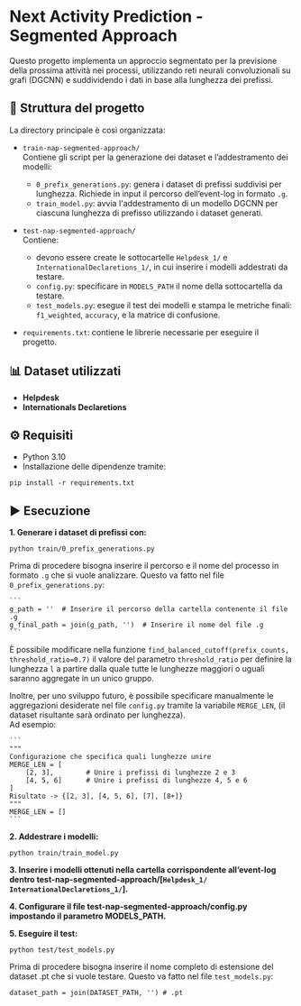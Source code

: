 # Next Activity Prediction - Segmented Approach

Questo progetto implementa un approccio segmentato per la previsione della prossima attività nei processi, utilizzando reti neurali convoluzionali su grafi (DGCNN) e suddividendo i dati in base alla lunghezza dei prefissi.

## 📁 Struttura del progetto

  La directory principale è così organizzata:
  
  - `train-nap-segmented-approach/`  
    Contiene gli script per la generazione dei dataset e l’addestramento dei modelli:
    - `0_prefix_generations.py`: genera i dataset di prefissi suddivisi per lunghezza. Richiede in input il percorso dell’event-log in formato `.g`.
    - `train_model.py`: avvia l'addestramento di un modello DGCNN per ciascuna lunghezza di prefisso utilizzando i dataset generati.
  
  - `test-nap-segmented-approach/`  
    Contiene:
    - devono essere create le sottocartelle `Helpdesk_1/` e `InternationalDeclaretions_1/`, in cui inserire i modelli addestrati da testare.
    - `config.py`: specificare in `MODELS_PATH` il nome della sottocartella da testare.
    - `test_models.py`: esegue il test dei modelli e stampa le metriche finali: `f1_weighted`, `accuracy`, e la matrice di confusione.
      
  
  - `requirements.txt`: contiene le librerie necessarie per eseguire il progetto.
  
## 📊 Dataset utilizzati

  - **Helpdesk**
  - **Internationals Declaretions**

## ⚙️ Requisiti

  - Python 3.10  
  - Installazione delle dipendenze tramite:

  ```
  pip install -r requirements.txt
  ```
    
## ▶️ Esecuzione

**1. Generare i dataset di prefissi con:**

  ```
  python train/0_prefix_generations.py
  ```
  
  Prima di procedere bisogna inserire il percorso e il nome del processo in formato `.g` che si vuole analizzare. Questo va fatto nel file `0_prefix_generations.py`:
  
    ```
    g_path = ''  # Inserire il percorso della cartella contenente il file .g
    g_final_path = join(g_path, '')  # Inserire il nome del file .g
    ```
  È possibile modificare nella funzione `find_balanced_cutoff(prefix_counts, threshold_ratio=0.7)` il valore del parametro `threshold_ratio` per definire la lunghezza `l` a partire dalla quale tutte le lunghezze maggiori o uguali saranno aggregate in un unico gruppo.
  
  Inoltre, per uno sviluppo futuro, è possibile specificare manualmente le aggregazioni desiderate nel file `config.py` tramite la variabile `MERGE_LEN`, (il dataset    risultante sarà ordinato per lunghezza).  
  Ad esempio:
  
    ```
    """
    Configurazione che specifica quali lunghezze unire
    MERGE_LEN = [
        [2, 3],        # Unire i prefissi di lunghezze 2 e 3
        [4, 5, 6]      # Unire i prefissi di lunghezze 4, 5 e 6
    ]
    Risultato -> {[2, 3], [4, 5, 6], [7], [8+]}
    """
    MERGE_LEN = []
    ```

**2. Addestrare i modelli:**

  ```
  python train/train_model.py
  ```
    

**3. Inserire i modelli ottenuti nella cartella corrispondente all’event-log dentro test-nap-segmented-approach/[`Helpdesk_1/` `InternationalDeclaretions_1/`].**


**4. Configurare il file test-nap-segmented-approach/config.py impostando il parametro MODELS_PATH.**


**5. Eseguire il test:**

  ```
  python test/test_models.py
  ```
  
  Prima di procedere bisogna inserire il nome completo di estensione del dataset .pt che si vuole testare. Questo va fatto nel file `test_models.py`:

  
  ```
  dataset_path = join(DATASET_PATH, '') # .pt
  ```
